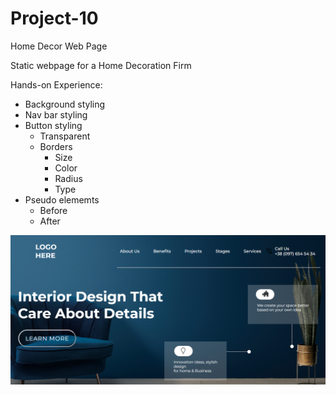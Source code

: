 # Project-10
Home Decor Web Page

Static webpage for a Home Decoration Firm

Hands-on Experience:
- Background styling
- Nav bar styling
- Button styling
  - Transparent 
  - Borders
    - Size
    - Color
    - Radius
    - Type
- Pseudo elememts
  - Before
  - After

![final](final.png)
